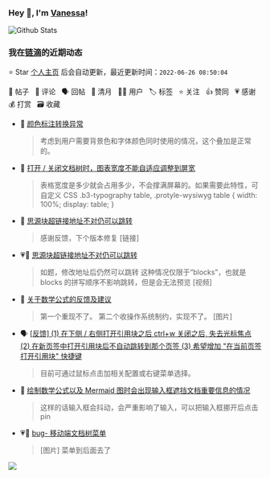 ### Hey 👋, I'm [Vanessa](http://vanessa.b3log.org/)!

![Github Stats](https://github-readme-stats.vercel.app/api?username=Vanessa219&show_icons=true)

<!--events start -->

### 我在[链滴](https://ld246.com)的近期动态

⭐️ Star [个人主页](https://github.com/Vanessa219/Vanessa219) 后会自动更新，最近更新时间：`2022-06-26 08:50:04`

📝 帖子 &nbsp; 💬 评论 &nbsp; 🗣 回帖 &nbsp; 🌙 清月 &nbsp; 👨‍💻 用户 &nbsp; 🏷️ 标签 &nbsp; ⭐️ 关注 &nbsp; 👍 赞同 &nbsp; 💗 感谢 &nbsp; 💰 打赏 &nbsp; 🗃 收藏

* 💬 [颜色标注转换异常](https://ld246.com/article/1656146467228/comment/1656150285636#comments)

  > 考虑到用户需要背景色和字体颜色同时使用的情况，这个叠加是正常的。
* 💬 [打开 / 关闭文档树时，图表宽度不能自适应调整到屏宽](https://ld246.com/article/1656137308639/comment/1656146648054#comments)

  > 表格宽度是多少就会占用多少，不会撑满屏幕的。如果需要此特性，可自定义 CSS .b3-typography table, .protyle-wysiwyg table { width: 100%; display: table; }
* 💬 [思源块超链接地址不对仍可以跳转](https://ld246.com/article/1656088723086/comment/1656144367782#comments)

  > 感谢反馈，下个版本修复 [链接]
* 💗📝 [思源块超链接地址不对仍可以跳转](https://ld246.com/article/1656088723086)

  > 如题，修改地址后仍然可以跳转 这种情况仅限于“blocks”，也就是 blocks 的拼写顺序不影响跳转，但是会无法预览 [视频]
* 💬 [关于数学公式的反馈及建议](https://ld246.com/article/1655976998202/comment/1655979286930#comments)

  > 第一个重现不了。 第二个收操作系统制约，实现不了。 [图片]
* 🗣 [[反馈] (1) 在下侧 / 右侧打开引用块之后 ctrl+w 关闭之后, 失去光标焦点 (2) 在新页签中打开引用块后不自动跳转到那个页签 (3) 希望增加 "在当前页签打开引用块" 快捷键](https://ld246.com/article/1655602532593/comment/1655706315055#comments)

  > 目前可通过鼠标点击加相关配置或右键菜单选择。
* 💬 [绘制数学公式以及 Mermaid 图时会出现输入框遮挡文档重要信息的情况](https://ld246.com/article/1655748082608/comment/1655772355665#comments)

  > 这样的话输入框会抖动，会严重影响了输入，可以把输入框挪开后点击 pin
* 💗📝 [bug- 移动端文档树菜单](https://ld246.com/article/1655727529833)

  > [图片] 菜单到后面去了


<!--events end -->

<a title="Hits" target="_blank" href="https://github.com/Vanessa219/Vanessa219"><img src="https://hits.b3log.org/Vanessa219/Vanessa219.svg"></a>
